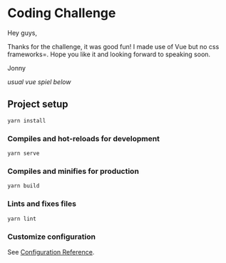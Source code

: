# Coding Challenge

Hey guys,

Thanks for the challenge, it was good fun! I made use of Vue but no css frameworks=. Hope you like it and looking forward to speaking soon.

Jonny

_usual vue spiel below_
## Project setup
```
yarn install
```

### Compiles and hot-reloads for development
```
yarn serve
```

### Compiles and minifies for production
```
yarn build
```

### Lints and fixes files
```
yarn lint
```

### Customize configuration
See [Configuration Reference](https://cli.vuejs.org/config/).
